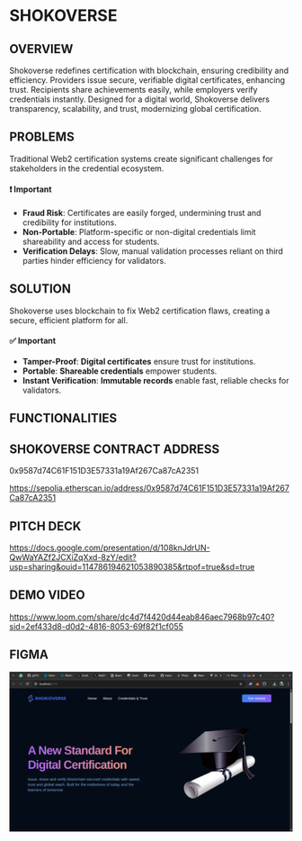 # SHOKOVERSE

## OVERVIEW
Shokoverse redefines certification with blockchain, ensuring credibility and efficiency. Providers issue secure, verifiable digital certificates, enhancing trust. Recipients share achievements easily, while employers verify credentials instantly. Designed for a digital world, Shokoverse delivers transparency, scalability, and trust, modernizing global certification.

## PROBLEMS

Traditional Web2 certification systems create significant challenges for stakeholders in the credential ecosystem.

#### ❗ Important
- **Fraud Risk**: Certificates are easily forged, undermining trust and credibility for institutions.
- **Non-Portable**: Platform-specific or non-digital credentials limit shareability and access for students.
- **Verification Delays**: Slow, manual validation processes reliant on third parties hinder efficiency for validators.


## SOLUTION

Shokoverse uses blockchain to fix Web2 certification flaws, creating a secure, efficient platform for all.

#### ✅ Important
- **Tamper-Proof**: **Digital certificates** ensure trust for institutions.
- **Portable**: **Shareable credentials** empower students.
- **Instant Verification**: **Immutable records** enable fast, reliable checks for validators.

## FUNCTIONALITIES


## SHOKOVERSE CONTRACT ADDRESS
0x9587d74C61F151D3E57331a19Af267Ca87cA2351

https://sepolia.etherscan.io/address/0x9587d74C61F151D3E57331a19Af267Ca87cA2351

## PITCH DECK
https://docs.google.com/presentation/d/108knJdrUN-QwWaYAZf2JCXiZqXxd-8zY/edit?usp=sharing&ouid=114786194621053890385&rtpof=true&sd=true

## DEMO VIDEO
https://www.loom.com/share/dc4d7f4420d44eab846aec7968b97c40?sid=2ef433d8-d0d2-4816-8053-69f82f1cf055

## FIGMA
![Screenshot](/public/images/screenshot.png)
